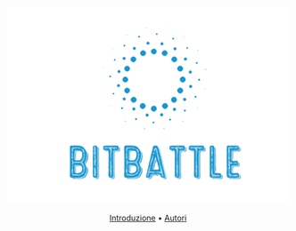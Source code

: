 <div>
<p align="center">
<img src="https://github.com/LorenzoLongarini/BitBattle/blob/main/assets/logo/bitbattle.png">
</p>
<p align="center">
<a href="#Introduzione">Introduzione</a>&nbsp•
<a href="#Autori">Autori</a>

</p>
<br>
<br>
</div>
